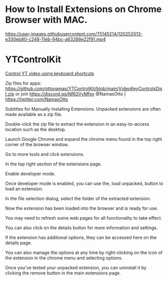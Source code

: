 # How to Install Extensions on Chrome Browser with MAC.
https://user-images.githubusercontent.com/75145214/120252013-e330eb80-c248-11eb-94bc-a63266e22f91.mp4

# YTControlKit
[Control YT video using keyboard shortcuts](https://youtu.be/JmOr2gvKSV4)

Zip files for apps: https://github.com/ottonamas/YTControlKit/blob/main/VideoKeyControlsDist.zip or join https://discord.gg/Nf62VyMfsn
@NamasOtto | https://twitter.com/NamasOtto

Subtitles for Manually Installing Extensions.
Unpacked extensions are often made available as a zip file. 

Double-click the
zip file to extract the extension in an
easy-to-access location such as the
desktop. 

Launch Google Chrome and expand
the chrome menu found in the top right
corner of the browser window. 

Go to more tools and click extensions.

In the top right section of the extensions page.

Enable developer mode. 

Once developer mode is enabled, you can use the, load
unpacked, button to load an extension. 

In the file selection dialog, select the
folder of the extracted extension. 

Now the extension has been loaded into the
browser and is ready for use. 

You may need to refresh some web pages for all
functionality to take effect. 

You can also click on the details button for
more information and settings. 

If the extension has additional options, they
can be accessed here on the details page.

You can also manage the options at any
time by right-clicking on the icon of
the extension in the chrome menu and
selecting options. 

Once you've tested your unpacked extension, you can
uninstall it by clicking the remove button in the main extensions page.
